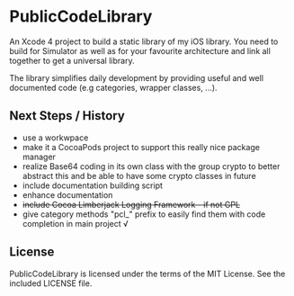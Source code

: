 PublicCodeLibrary
=================

An Xcode 4 project to build a static library of my iOS library. You need to 
build for Simulator as well as for your favourite architecture and link all 
together to get a universal library.

The library simplifies daily development by providing useful and well 
documented code (e.g categories, wrapper classes, ...).

Next Steps / History
--------------------

- use a workwpace
- make it a CocoaPods project to support this really nice package manager
- realize Base64 coding in its own class with the group crypto to better abstract this  and be able to have some crypto classes in future
- include documentation building script
- enhance documentation
- ~~include Cocoa Limberjack Logging Framework - if not GPL~~
- give category methods "pcl_" prefix to easily find them with code completion in main project √

License
-------
PublicCodeLibrary is licensed under the terms of the MIT License. 
See the included LICENSE file.

